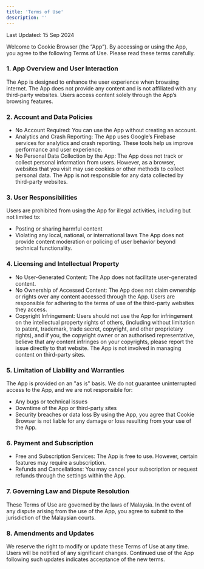 ```yaml
---
title: 'Terms of Use'
description: ''
---
```


Last Updated: 15 Sep 2024

Welcome to Cookie Browser (the “App”). By accessing or using the App, you agree to the following Terms of Use. Please read these terms carefully.

### 1. App Overview and User Interaction
The App is designed to enhance the user experience when browsing internet. The App does not provide any content and is not affiliated with any third-party websites. Users access content solely through the App’s browsing features.

### 2. Account and Data Policies
- No Account Required: You can use the App without creating an account.
- Analytics and Crash Reporting: The App uses Google’s Firebase services for analytics and crash reporting. These tools help us improve performance and user experience.
- No Personal Data Collection by the App: The App does not track or collect personal information from users. However, as a browser, websites that you visit may use cookies or other methods to collect personal data. The App is not responsible for any data collected by third-party websites.

### 3. User Responsibilities
Users are prohibited from using the App for illegal activities, including but not limited to:

- Posting or sharing harmful content
- Violating any local, national, or international laws
The App does not provide content moderation or policing of user behavior beyond technical functionality.

### 4. Licensing and Intellectual Property
- No User-Generated Content: The App does not facilitate user-generated content.
- No Ownership of Accessed Content: The App does not claim ownership or rights over any content accessed through the App. Users are responsible for adhering to the terms of use of the third-party websites they access.
- Copyright Infringement: Users should not use the App for infringement on the intellectual property rights of others, (including without limitation to patent, trademark, trade secret, copyright, and other proprietary rights), and if you, the copyright owner or an authorised representative, believe that any content infringes on your copyrights, please report the issue directly to that website. The App is not involved in managing content on third-party sites.

### 5. Limitation of Liability and Warranties
The App is provided on an "as is" basis. We do not guarantee uninterrupted access to the App, and we are not responsible for:

- Any bugs or technical issues
- Downtime of the App or third-party sites
- Security breaches or data loss By using the App, you agree that Cookie Browser is not liable for any damage or loss resulting from your use of the App.

### 6. Payment and Subscription
- Free and Subscription Services: The App is free to use. However, certain features may require a subscription.
- Refunds and Cancellations: You may cancel your subscription or request refunds through the settings within the App.

### 7. Governing Law and Dispute Resolution
These Terms of Use are governed by the laws of Malaysia. In the event of any dispute arising from the use of the App, you agree to submit to the jurisdiction of the Malaysian courts.

### 8. Amendments and Updates
We reserve the right to modify or update these Terms of Use at any time. Users will be notified of any significant changes. Continued use of the App following such updates indicates acceptance of the new terms.